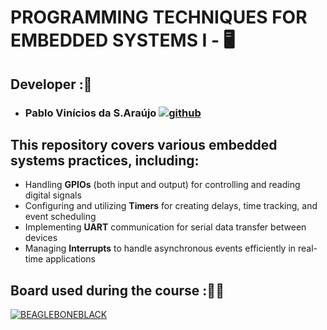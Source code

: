 # PROGRAMMING TECHNIQUES FOR EMBEDDED SYSTEMS I - 🖥️
## Developer :👥

  - ### Pablo Vinícios da S.Araújo [![github](https://img.shields.io/badge/GitHub-000000?style=for-the-badge&logo=github&logoColor=white)](https://github.com/PabloVini28)

## This repository covers various embedded systems practices, including:

- Handling **GPIOs** (both input and output) for controlling and reading digital signals
- Configuring and utilizing **Timers** for creating delays, time tracking, and event scheduling
- Implementing **UART** communication for serial data transfer between devices
- Managing **Interrupts** to handle asynchronous events efficiently in real-time applications

    
## Board used during the course :🧑‍💻

[![BEAGLEBONEBLACK](https://img.shields.io/badge/BEAGLEBONEBLACK-black?style=for-the-badge&logoColor=orange)](https://www.beagleboard.org/boards/beaglebone-black)




  
